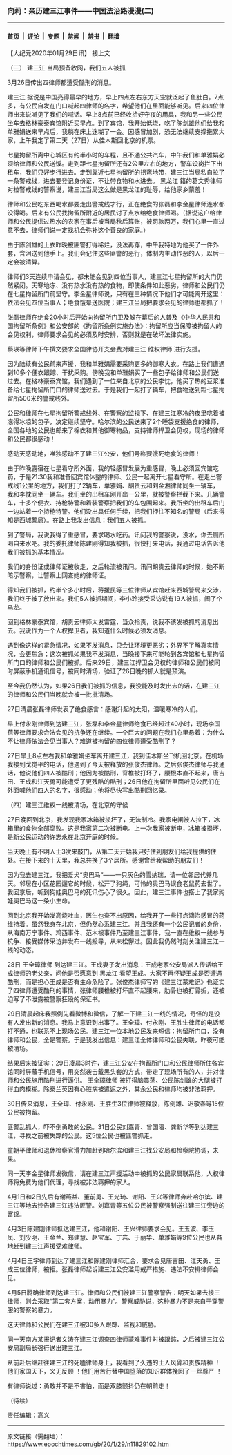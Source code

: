 ### 向莉：亲历建三江事件——中国法治路漫漫(二)

---

#### [首页](../../../..?n11829102) &nbsp;|&nbsp; [评论](../../../../../epoch-comment?n11829102) &nbsp;|&nbsp; [专题](../../../../../epoch-special?n11829102) &nbsp;|&nbsp; [禁闻](../../../../../epoch-news?n11829102) &nbsp;|&nbsp; [禁书](../../../../../books?n11829102) &nbsp;|&nbsp; [翻墙](https://github.com/gfw-breaker/nogfw/blob/master/README.md?n11829102)


<div class="post_content" id="artbody" itemprop="articleBody">
 <!-- article content begin -->
 <p>
  【大纪元2020年01月29日讯】
  <ok href="https://www.epochtimes.com/gb/20/1/28/n11827190.htm">
   接上文
  </ok>
 </p>
 <p>
  （三）
  <ok href="https://www.epochtimes.com/gb/tag/%E5%BB%BA%E4%B8%89%E6%B1%9F.html">
   建三江
  </ok>
  当局预备收网，我们五人被抓
 </p>
 <p>
  3月26日传出四律师都遭受酷刑的消息。
 </p>
 <p>
  <ok href="https://www.epochtimes.com/gb/tag/%E5%BB%BA%E4%B8%89%E6%B1%9F.html">
   建三江
  </ok>
  据说是中国亮得最早的地方，早上四点左右东方天空就泛起了鱼肚白。7点多，有公民自发在门口喊起四律师的名字，希望他们在里面能够听见。后来四位律师出来说听见了我们的喊话。早上8点前已经收拾好守夜的用具，我和另一些公民坐车去格林豪泰宾馆附近买早点。到了宾馆，我开始低烧，吃了陈剑雄他们给我和单雅娟送来早点后，我躺在床上迷糊了一会。因感冒加剧，恐无法继续支撑拖累大家，上午我定了第二天（27日）从佳木斯回北京的机票。
 </p>
 <p>
  七星拘留所离中心城区有约半小时的车程，且不通公共汽车，中午我们和单雅娟必须给律师和公民送饭。走到距七星拘留所还有2公里左右的地方，警车设岗拦下出租车，我们只好步行进去。走到靠近七星拘留所的拐弯地带，建三江当局私自拉了一条警戒线，进去要登记身份证，不让带食物和水进去。
  <ok href="https://www.epochtimes.com/gb/tag/%E9%BB%91%E9%BE%99%E6%B1%9F.html">
   黑龙江
  </ok>
  籍的葛文秀律师对拉警戒线的警察说，建三江当局这么做是黑龙江的耻辱，给他家乡蒙羞！
 </p>
 <p>
  律师和公民吃东西喝水都要走出警戒线才行，正在绝食的张磊和李金星律师连水都没得喝。后来有公民找拘留所附近的居民讨了点水给绝食律师喝。（据说这户给律师和公民提供过热水的农家在事后被当局秋后算账，被罚款两万，我们心里一直过意不去，律师们说一定找机会弥补这个善良的家庭。）
 </p>
 <p>
  由于陈剑雄的上衣昨晚被匪警打得稀烂，没法再穿，中午我特地为他买了一件外套，含泪送到他手上。我们会记住这些匪警的恶行，体制内主动作恶的人，以后一定会被清算。
 </p>
 <p>
  律师们3天连续申请会见，都未能会见到四位当事人，建三江七星拘留所的大门仍然紧闭。天寒地冻、没有热水没有热的食物，即使条件如此恶劣，律师和公民们仍在七星拘留所门前坚守。李金星律师说，只有在三种情况下他们才可能离开这里：依法会见四位当事人；绝食饿晕送医院；建三江当局把要求会见的律师也都抓了！
 </p>
 <p>
  张磊律师在绝食20小时后开始向拘留所门卫及躲在幕后的人普及《中华人民共和国拘留所条例》和公安部的《拘留所条例实施办法》：拘留所应当保障被拘留人的会见权利，律师要求会见的必须及时安排，否则就是在破坏法律实施。
 </p>
 <p>
  蔡瑛等律师下午撰文要求全国律协开支会费对建三江
  <ok href="https://www.epochtimes.com/gb/tag/%E7%BB%B4%E6%9D%83%E5%BE%8B%E5%B8%88.html">
   维权律师
  </ok>
  进行支援。
 </p>
 <p>
  因为陆续有公民前来声援，我和单雅娟需要采购更多的御寒大衣。在路上我们遭遇到10多个便衣跟踪、干扰采购。傍晚我和单雅娟买了一些包子给律师和公民们送过去。在格林豪泰宾馆，我们遇到了一位来自北京的公民李忱，他买了热的豆浆准备给七星拘留所门口的律师送过去。于是我们一起打了辆车，把食物送到距七星拘留所500米的警戒线外。
 </p>
 <p>
  公民和律师在七星拘留所警戒线外、在警察的监视下、在建三江寒冷的夜里吃着被冻得冰凉的包子，决定继续坚守。哈尔滨的公民送来了2个睡袋支援绝食的律师，全国各地的公民也邮来了棉衣和其他御寒物品，支持律师捍卫会见权，现场的律师和公民都很感动！
 </p>
 <p>
  感动天感动地，唯独感动不了建三江公安，他们号称要饿死绝食的律师！
 </p>
 <p>
  由于昨晚露宿在七星看守所外面，我的轻感冒发展为重感冒，晚上必须回宾馆吃药，于是21:30我和准备回宾馆休整的律师、公民一起离开七星看守所。在走出警戒线1公里的地方，我们打了2辆车，单雅娟、胡贵云和刘金湘律师同坐一辆车，我和李忱同坐一辆车。我们坐的出租车刚开出一公里，就被警察拦截下来。几辆警车，十多个便衣、持枪特警和着装警察把我们的车包围起来。我所坐的出租车后门一边站着一个持枪特警。他们没出具任何手续，把我们押往不知名的警局（后来得知是西城警局）。在路上我发出信息：我们五人被抓。
 </p>
 <p>
  到了警局，我说我得了重感冒，要求喝水吃药。讯问我的警察说，没水，你去厕所喝自来水吧。我的委托律师陈建刚得知我被抓，很快打来电话，我通过电话告诉他我们被抓的基本情况。
 </p>
 <p>
  我们的身份证或律师证被收走，之后轮流被讯问。讯问胡贵云律师的时候，她不断暗示警察，让警察上网查她的律师证。
 </p>
 <p>
  得知我们被抓，约半个多小时后，蒋援民等三位律师从宾馆赶来西城警局来交涉，我们终于被了放出来。我们5人被抓期间，李小玲接受采访说有19人被抓，闹了个乌龙。
 </p>
 <p>
  回到格林豪泰宾馆，胡贵云律师大发雷霆，当众指责，说我不该发被抓的消息出去。我说作为一个人权捍卫者，我知道什么时候必须发消息。
 </p>
 <p>
  遇到像这样的紧急情况，如果不发消息，只会让环境更恶劣；外界不了解真实情况，会更焦急；这次被抓如果我不发消息，当晚接下来可能轮到各宾馆和七星拘留所门口的律师和公民们被抓。后来29日，建三江捍卫会见权的律师和公民们被同时屏蔽手机通讯信号，被同时清场，验证了26日晚的抓人就是预演。
 </p>
 <p>
  至今我仍然认为，如果26日我们被抓的信息，我没能及时发出去的话，在建三江的律师和公民们当晚就会被一批批清场。
 </p>
 <p>
  27日清晨张磊律师发表了绝食感言：感谢升起的太阳，温暖寒冷的人们。
 </p>
 <p>
  早上付永刚律师到达建三江，张磊和李金星律师绝食已经超过40小时，现场李国蓓等律师要求合法会见的抗争还在继续。一个巨大的问题在我们心里悬着：为什么不让律师依法会见当事人？难道被拘留的四位律师遭受酷刑了？
 </p>
 <p>
  27日早上8点左右我和单雅娟坐车离开建三江，我到佳木斯坐飞机回北京。在机场我接到戈觉平的电话，他遇到了今天被释放的张俊杰律师。之后张俊杰律师与我通话，他说他们四人被酷刑；他因为被酷刑，脊椎被打坏了，腰根本直不起来，唐吉田、王成和江天勇可能遭受了更残酷的酷刑；26日他在拘留所里面听见公民们在外面喊他们四人的名字，很感动；他将尽快写出酷刑回忆录。
 </p>
 <p>
  （四）建三江维权一线被清场，在北京的守候
 </p>
 <p>
  27日晚回到北京，我发现我家冰箱被损坏了，无法制冷。我家电闸被人拉下，冰箱里的食物全部腐败。这是我家第二次被断电。上一次我家被断电，冰箱被损坏，是新公民运动的许志永在北京开庭的时候。
 </p>
 <p>
  当天晚上有不明人士3次来敲门，从第二天开始我只好住到朋友们给我提供的住处。在接下来的十天里，我总共换了3个居所。感谢曾给我帮助的朋友们！
 </p>
 <p>
  因为我去建三江，我把爱犬“奥巴马”——一只灰色的雪纳瑞，请一位邻居代养几天。邻居在小区花园遛它的时候，松开了狗绳，可怜的奥巴马误食老鼠药去世了。我回京后，听到狗娃奥巴马的死讯伤心了很久。因此，建三江事件也搭上了我家狗娃奥巴马这一条小生命。
 </p>
 <p>
  回到北京我开始发高烧吐血，医生也查不出原因，给我开了一些打点滴治感冒的药维持着。虽然我身在北京，但仍然心系建三江。并且我还有一个公民记者的身份，从海南万宁事件、鸡西事件、范木根事件乃至建三江事件，我一直在维权一线参与抗争、接受媒体采访并发布一线报导，从未松懈过。因此我仍然时刻关注建三江一线的动态。
 </p>
 <p>
  28日
  <ok href="https://www.epochtimes.com/gb/tag/%E7%8E%8B%E5%85%A8%E7%92%8B%E5%BE%8B%E5%B8%88.html">
   王全璋律师
  </ok>
  到达建三江。王成妻子发出消息：王成老家公安局派人传话给王成律师的老父亲，问他是否愿意到
  <ok href="https://www.epochtimes.com/gb/tag/%E9%BB%91%E9%BE%99%E6%B1%9F.html">
   黑龙江
  </ok>
  看望王成。大家不再怀疑王成是否遭遇酷刑，而是担心王成是否有生命危险了。张俊杰律师写的《建三江蒙难记》也证实了四律师遭受酷刑的事情，张律师腰椎被打坏直不起腰来，肋骨也被打骨折，还被迫写了不泄露被警察狂殴的保证书。
 </p>
 <p>
  29日清晨起床我照例先看微博和微信，了解一下建三江一线的情况，奇怪的是没有人发出新的消息。我马上意识到出事了。王全璋、付永刚、王胜生律师的电话都打不通，也联系不上现场公民。建三江一位本地公民发来短信：拘留所门口，没有律师和公民，全是警察。于是我发出信息：建三江全体律师和公民失联，昨夜可能被清场。
 </p>
 <p>
  结果后来被证实：29日凌晨3时许，建三江公安在拘留所门口和公民律师所住各宾馆同时屏蔽手机信号，用突然袭击戴黑头套的方式，带走了现场所有的人，并对律师和公民施用酷刑进行逼供。
  <ok href="https://www.epochtimes.com/gb/tag/%E7%8E%8B%E5%85%A8%E7%92%8B%E5%BE%8B%E5%B8%88.html">
   王全璋律师
  </ok>
  被打得脑震荡、公民陈剑雄的大腿被打得血肉模糊。除秦兰英因有心脏病被遣返之外，其余公民和律师均被非法羁押。
 </p>
 <p>
  30日传来消息，王全璋、付永刚、王胜生3位律师被释放，陈剑雄、迟敬春等15位公民被拘留。
 </p>
 <p>
  匪警乱抓人，吓不倒勇敢的公民。31日公民刘嘉青、曾国潘、龚新华等到达建三江，寻找之前被失踪的公民。这5位公民也被匪警抓走。
 </p>
 <p>
  童朝平律师和退休检察官滑力加赶到哈尔滨和建三江找公安局和检察院协调，未果。
 </p>
 <p>
  同一天李金星律师发微信，请在建三江声援活动中被抓的公民家属联系他，人权律师将免费为他们代理，寻找被非法羁押的家人。
 </p>
 <p>
  4月1日和2日先后有谢燕益、董前勇、王光琦、谢阳、王兴等律师奔赴哈尔滨、建三江等地去控告建三江违法匪警。刘嘉青等五位公民被警察强制送往建三江旁边的富锦。
 </p>
 <p>
  4月3日陈建刚律师抵达建三江，他和谢阳、王兴律师要求会见。王玉波、李玉凤、刘少明、王金兰、郑建慧、赵宝军、丁岩、于丽华、单雅娟等9位公民也从各地赶到建三江声援受难律师。
 </p>
 <p>
  4月4日王宇律师到达了建三江和陈建刚律师汇合，要求会见唐吉田、江天勇、王成三位律师，被拒。张磊律师起诉建三江公安滥用戒严措施、违法不安排律师会见。
 </p>
 <p>
  4月5日腾确律师到达建三江。律师和公民们被建三江警察警告：明天如果去接三律师，则会采取“第二套方案，动用暴力”。警察威胁说，这种暴力不是来自于穿警服的警察的暴力。
 </p>
 <p>
  这天律师和公民们在建三江被30多人跟踪、监视和威胁。
 </p>
 <p>
  同一天南方某报记者文涛在建三江调查四律师蒙难事件时被跟踪，之后被建三江公安局副局长强行送出建三江。
 </p>
 <p>
  从前赴后继赶往建三江的死嗑律师身上，我看到了久违的士人风骨和贵族精神 ！他们家国天下，义无反顾 ！他们用苦行替中国堕落的知识群体挽回了一丝尊严 ！
 </p>
 <p>
  有律师说过：勇敢并不是不害怕，而是双膝颤抖仍在朝前走！
 </p>
 <p>
  （待续）
 </p>
 <p>
  责任编辑：高义
 </p>
 <!-- article content end -->
 <div id="below_article_ad">
 </div>
</div>


---

原文链接（需翻墙）：https://www.epochtimes.com/gb/20/1/29/n11829102.htm